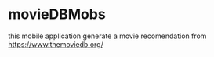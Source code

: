 # movieDBMobs
this mobile application generate a movie recomendation from https://www.themoviedb.org/

